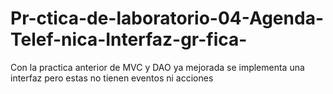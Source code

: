 # Pr-ctica-de-laboratorio-04-Agenda-Telef-nica-Interfaz-gr-fica-
Con la practica anterior de MVC y DAO ya mejorada se implementa una interfaz pero estas no tienen eventos ni acciones

